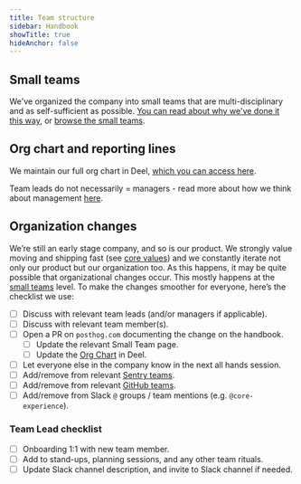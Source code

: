 ```yaml
---
title: Team structure
sidebar: Handbook
showTitle: true
hideAnchor: false
---
```


## Small teams

We've organized the company into small teams that are multi-disciplinary and as self-sufficient as possible. [You can read about why we've done it this way](/handbook/company/small-teams), or [browse the small teams](/teams).

## Org chart and reporting lines

We maintain our full org chart in Deel, [which you can access here](https://app.deel.com/organization-chart/organization/834ac289-7c04-4d93-91f0-8922c5664b77?groupBy=group-by-report).

Team leads do not necessarily = managers - read more about how we think about management [here](/handbook/company/management). 

## Organization changes

We’re still an early stage company, and so is our product. We strongly value moving and shipping fast (see [core values](/handbook/company/values)) and we constantly iterate not only our product but our organization too. As this happens, it may be quite possible that organizational changes occur. This mostly happens at the [small teams](/handbook/company/small-teams) level. To make the changes smoother for everyone, here’s the checklist we use:

- [ ] Discuss with relevant team leads (and/or managers if applicable).
- [ ] Discuss with relevant team member(s).
- [ ] Open a PR on `posthog.com` documenting the change on the handbook.
    - [ ] Update the relevant Small Team page.
    - [ ] Update the [Org Chart](https://app.deel.com/organization-chart/organization/834ac289-7c04-4d93-91f0-8922c5664b77?groupBy=group-by-report) in Deel.
- [ ] Let everyone else in the company know in the next all hands session.
- [ ] Add/remove from relevant [Sentry teams](https://sentry.io/settings/posthog/teams/).
- [ ] Add/remove from relevant [GitHub teams](https://github.com/orgs/PostHog/teams).
- [ ] Add/remove from Slack `@` groups / team mentions (e.g. `@core-experience`).

### Team Lead checklist
- [ ] Onboarding 1:1 with new team member.
- [ ] Add to stand-ups, planning sessions, and any other team rituals.
- [ ] Update Slack channel description, and invite to Slack channel if needed.
